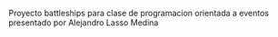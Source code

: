 Proyecto battleships para clase de programacion orientada a eventos 
presentado por Alejandro Lasso Medina
